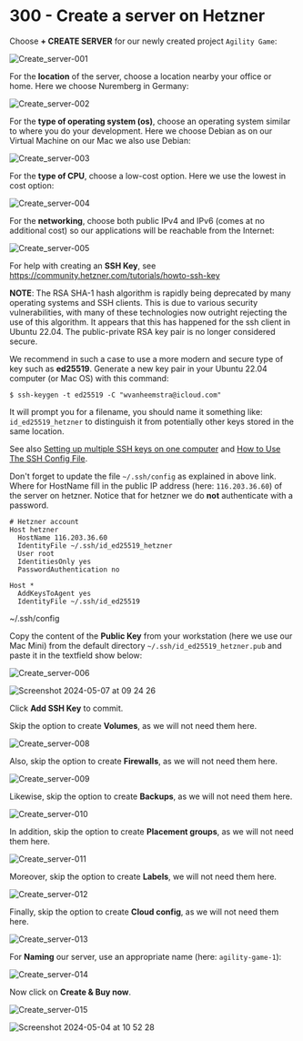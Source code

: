# 300 - Create a server on Hetzner

Choose **+ CREATE SERVER** for our newly created project ```Agility Game```:

![Create_server-001](https://github.com/agility-game/dokploy/assets/1499433/f054c866-6bc4-493c-a772-6888be1493e7)

For the **location** of the server, choose a location nearby your office or home. Here we choose Nuremberg in Germany:

![Create_server-002](https://github.com/agility-game/dokploy/assets/1499433/d54d6891-d744-4ac3-a22a-b7e0e2fd95ee)

For the **type of operating system (os)**, choose an operating system similar to where you do your development. Here we choose Debian as on our Virtual Machine on our Mac we also use Debian:

![Create_server-003](https://github.com/agility-game/dokploy/assets/1499433/8101926e-a404-40be-be69-36913178722e)

For the **type of CPU**, choose a low-cost option. Here we use the lowest in cost option:

![Create_server-004](https://github.com/agility-game/dokploy/assets/1499433/f54dc7e5-56f7-4a16-894b-adba63aa5c28)

For the **networking**, choose both public IPv4 and IPv6 (comes at no additional cost) so our applications will be reachable from the Internet:

![Create_server-005](https://github.com/agility-game/dokploy/assets/1499433/b1bed9e1-133b-4a22-9500-bad93a860515)

For help with creating an **SSH Key**, see https://community.hetzner.com/tutorials/howto-ssh-key

**NOTE**: The RSA SHA-1 hash algorithm is rapidly being deprecated by many operating systems and SSH clients. This is due to various security vulnerabilities, with many of these technologies now outright rejecting the use of this algorithm. It appears that this has happened for the ssh client in Ubuntu 22.04. The public-private RSA key pair is no longer considered secure.

We recommend in such a case to use a more modern and secure type of key such as **ed25519**. Generate a new key pair in your Ubuntu 22.04 computer (or Mac OS) with this command:

```
$ ssh-keygen -t ed25519 -C "wvanheemstra@icloud.com"
```

It will prompt you for a filename, you should name it something like: ```id_ed25519_hetzner``` to distinguish it from potentially other keys stored in the same location.

See also [Setting up multiple SSH keys on one computer](https://connkat.medium.com/setting-up-multiple-ssh-keys-on-one-computer-75f068d972d9) and [How to Use The SSH Config File](https://phoenixnap.com/kb/ssh-config).

Don't forget to update the file ```~/.ssh/config``` as explained in above link. Where for HostName fill in the public IP address (here: ```116.203.36.60```) of the server on hetzner. Notice that for hetzner we do **not** authenticate with a password.

```
# Hetzner account
Host hetzner
  HostName 116.203.36.60
  IdentityFile ~/.ssh/id_ed25519_hetzner
  User root
  IdentitiesOnly yes
  PasswordAuthentication no

Host *
  AddKeysToAgent yes
  IdentityFile ~/.ssh/id_ed25519
```
~/.ssh/config

Copy the content of the **Public Key** from your workstation (here we use our Mac Mini) from the default directory ```~/.ssh/id_ed25519_hetzner.pub``` and paste it in the textfield show below:

![Create_server-006](https://github.com/agility-game/dokploy/assets/1499433/04d5a58b-dbe6-4734-a85e-1f2894600cde)

![Screenshot 2024-05-07 at 09 24 26](https://github.com/agility-game/dokploy/assets/1499433/da1658d8-863f-4a6d-b708-333ace56aef5)

Click **Add SSH Key** to commit.

Skip the option to create **Volumes**, as we will not need them here.

![Create_server-008](https://github.com/agility-game/dokploy/assets/1499433/16d6dfc9-74b8-4906-bdc4-4e978f54b132)

Also, skip the option to create **Firewalls**, as we will not need them here.

![Create_server-009](https://github.com/agility-game/dokploy/assets/1499433/21655827-36f5-472a-932b-87c86e77f314)

Likewise, skip the option to create **Backups**, as we will not need them here.

![Create_server-010](https://github.com/agility-game/dokploy/assets/1499433/97b14852-30fb-431f-8cbb-e1d42550d431)

In addition, skip the option to create **Placement groups**, as we will not need them here.

![Create_server-011](https://github.com/agility-game/dokploy/assets/1499433/ce2fe445-64f1-454f-beca-e9b3280463d0)

Moreover, skip the option to create **Labels**, we will not need them here.

![Create_server-012](https://github.com/agility-game/dokploy/assets/1499433/9871b2a4-8f93-400f-ae60-45ed69bf1b3c)

Finally, skip the option to create **Cloud config**, as we will not need them here.

![Create_server-013](https://github.com/agility-game/dokploy/assets/1499433/703b00f3-92bc-4009-9b63-be54de3bd71c)

For **Naming** our server, use an appropriate name (here: ```agility-game-1```):

![Create_server-014](https://github.com/agility-game/dokploy/assets/1499433/ae605fc6-f123-42aa-aa41-9f3784115af1)

Now click on **Create & Buy now**.

![Create_server-015](https://github.com/agility-game/dokploy/assets/1499433/212fc610-f06c-47bf-ad59-257c4a43b831)

![Screenshot 2024-05-04 at 10 52 28](https://github.com/agility-game/dokploy/assets/1499433/49e6173b-d219-449b-8d24-bdee352dc330)

